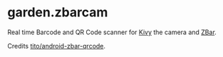 # garden.zbarcam

Real time Barcode and QR Code scanner for [Kivy](https://github.com/kivy/kivy) the camera and [ZBar](https://github.com/ZBar/ZBar).

Credits [tito/android-zbar-qrcode](https://github.com/tito/android-zbar-qrcode).
